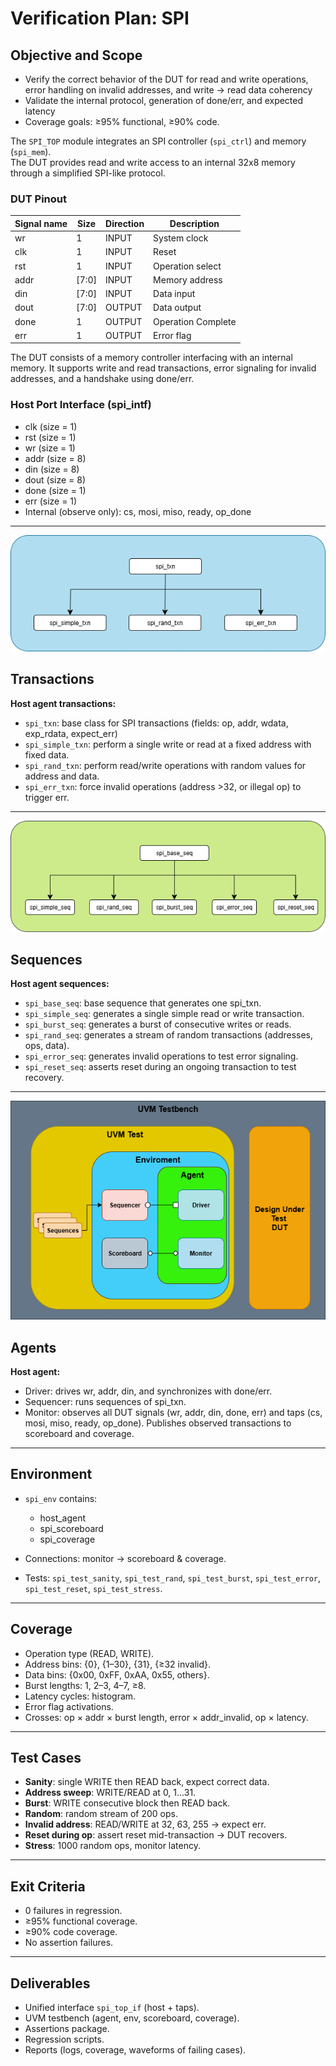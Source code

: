 # Verification Plan: SPI

## Objective and Scope

- Verify the correct behavior of the DUT for read and write operations, error handling on invalid addresses, and write -> read data coherency
- Validate the internal protocol, generation of done/err, and expected latency
- Coverage goals: ≥95% functional, ≥90% code.

The `SPI_TOP` module integrates an SPI controller (`spi_ctrl`) and memory (`spi_mem`).  
The DUT provides read and write access to an internal 32x8 memory through a simplified SPI-like protocol.

### DUT Pinout

| Signal name | Size  | Direction | Description          |
|-------------|-------|-----------|----------------------|
| wr          | 1     | INPUT     | System clock         |
| clk         | 1     | INPUT     | Reset                |
| rst         | 1     | INPUT     | Operation select     |
| addr        | [7:0] | INPUT     | Memory address       |
| din         | [7:0] | INPUT     | Data input           |
| dout        | [7:0] | OUTPUT    | Data output          |
| done        | 1     | OUTPUT    | Operation Complete   |
| err         | 1     | OUTPUT    | Error flag           |

The DUT consists of a memory controller interfacing with an internal memory. It supports write and read transactions, error signaling for invalid addresses, and a handshake using done/err.

### Host Port Interface (spi_intf)

- clk (size = 1)
- rst (size = 1)
- wr (size = 1)
- addr (size = 8)
- din (size = 8)
- dout (size = 8)
- done (size = 1)
- err (size = 1)
- Internal (observe only): cs, mosi, miso, ready, op_done

---

![Txn Plan](Txn.png)

## Transactions

**Host agent transactions:**

- `spi_txn`: base class for SPI transactions (fields: op, addr, wdata, exp_rdata, expect_err)
- `spi_simple_txn`: perform a single write or read at a fixed address with fixed data.
- `spi_rand_txn`: perform read/write operations with random values for address and data.
- `spi_err_txn`: force invalid operations (address >32, or illegal op) to trigger err.

---

![Sequences Plan](Seq.png)

## Sequences

**Host agent sequences:**

- `spi_base_seq`: base sequence that generates one spi_txn.
- `spi_simple_seq`: generates a single simple read or write transaction.
- `spi_burst_seq`: generates a burst of consecutive writes or reads.
- `spi_rand_seq`: generates a stream of random transactions (addresses, ops, data).
- `spi_error_seq`: generates invalid operations to test error signaling.
- `spi_reset_seq`: asserts reset during an ongoing transaction to test recovery.

---

![Diagrama de Entorno de Verificación](Plan.png)


## Agents

**Host agent:**

- Driver: drives wr, addr, din, and synchronizes with done/err.
- Sequencer: runs sequences of spi_txn.
- Monitor: observes all DUT signals (wr, addr, din, done, err) and taps (cs, mosi, miso, ready, op_done). Publishes observed transactions to scoreboard and coverage.

---

## Environment

- `spi_env` contains:
  - host_agent
  - spi_scoreboard
  - spi_coverage

- Connections: monitor → scoreboard & coverage.
- Tests: `spi_test_sanity`, `spi_test_rand`, `spi_test_burst`, `spi_test_error`, `spi_test_reset`, `spi_test_stress`.

---

## Coverage

- Operation type (READ, WRITE).
- Address bins: {0}, {1–30}, {31}, {≥32 invalid}.
- Data bins: {0x00, 0xFF, 0xAA, 0x55, others}.
- Burst lengths: 1, 2–3, 4–7, ≥8.
- Latency cycles: histogram.
- Error flag activations.
- Crosses: op × addr × burst length, error × addr_invalid, op × latency.

---

## Test Cases

- **Sanity**: single WRITE then READ back, expect correct data.
- **Address sweep**: WRITE/READ at 0, 1…31.
- **Burst**: WRITE consecutive block then READ back.
- **Random**: random stream of 200 ops.
- **Invalid address**: READ/WRITE at 32, 63, 255 → expect err.
- **Reset during op**: assert reset mid-transaction → DUT recovers.
- **Stress**: 1000 random ops, monitor latency.

---

## Exit Criteria

- 0 failures in regression.
- ≥95% functional coverage.
- ≥90% code coverage.
- No assertion failures.

---

## Deliverables

- Unified interface `spi_top_if` (host + taps).
- UVM testbench (agent, env, scoreboard, coverage).
- Assertions package.
- Regression scripts.
- Reports (logs, coverage, waveforms of failing cases).
